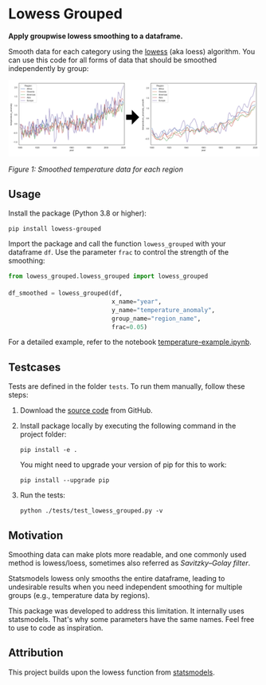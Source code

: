 # Lowess Grouped

**Apply groupwise lowess smoothing to a dataframe.**

Smooth data for each category using the [lowess](https://en.wikipedia.org/wiki/Local_regression) (aka loess) algorithm.
You can use this code for all forms of data that should be smoothed independently by group:

![lowess-grouped-example](https://raw.githubusercontent.com/lukiwieser/lowess-grouped/main/docs/lowess-grouped-example.png)

*Figure 1: Smoothed temperature data for each region*


## Usage

Install the package (Python 3.8 or higher):

```console
pip install lowess-grouped
```

Import the package and call the function `lowess_grouped` with your dataframe `df`. Use the parameter `frac` to control the strength of the smoothing:

```python
from lowess_grouped.lowess_grouped import lowess_grouped

df_smoothed = lowess_grouped(df, 
                             x_name="year", 
                             y_name="temperature_anomaly",
                             group_name="region_name", 
                             frac=0.05)
```

For a detailed example, refer to the notebook [temperature-example.ipynb](https://github.com/lukiwieser/lowess-grouped/blob/main/example/temperature-example.ipynb).


## Testcases

Tests are defined in the folder `tests`. To run them manually, follow these steps: 

1) Download the [source code](https://github.com/lukiwieser/lowess-grouped) from GitHub.

2) Install package locally by executing the following command in the project folder:
    ```console
    pip install -e .
    ```

    You might need to upgrade your version of pip for this to work:
    ```console
    pip install --upgrade pip
    ```

3) Run the tests:
    ```console
    python ./tests/test_lowess_grouped.py -v
    ```


## Motivation

Smoothing data can make plots more readable, and one commonly used method is lowess/loess, sometimes also referred as *Savitzky–Golay filter*.

Statsmodels lowess only smooths the entire dataframe, leading to undesirable results when you need independent smoothing for multiple groups (e.g., temperature data by regions).

This package was developed to address this limitation.
It internally uses statsmodels.
That's why some parameters have the same names.
Feel free to use to code as inspiration.


## Attribution

This project builds upon the lowess function from [statsmodels](https://www.statsmodels.org).
